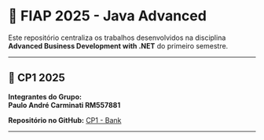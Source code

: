 # 🚀 FIAP 2025 - Java Advanced

Este repositório centraliza os trabalhos desenvolvidos na disciplina **Advanced Business Development with .NET** do primeiro semestre.

---

## 🎯 CP1 2025

**Integrantes do Grupo:**  
**Paulo André Carminati RM557881**  


**Repositório no GitHub:** [CP1 - Bank](https://github.com/carmipa/CP2025_primeiro_semestre/tree/main/Java_Advanced/cp1)

---
